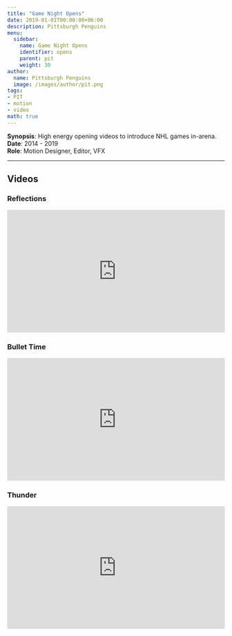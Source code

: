 ```yaml
---
title: "Game Night Opens"
date: 2019-01-01T00:00:00+06:00
description: Pittsburgh Penguins
menu:
  sidebar:
    name: Game Night Opens
    identifier: opens
    parent: pit
    weight: 30
author:
  name: Pittsburgh Penguins
  image: /images/author/pit.png
tags:
- PIT
- motion
- video
math: true
---
```


**Synopsis**: High energy opening videos to introduce NHL games in-arena.
<br>
**Date**: 2014 - 2019
<br>
**Role**: Motion Designer, Editor, VFX

---

## Videos

### Reflections
<div style="padding:56.25% 0 0 0;position:relative;"><iframe src="https://player.vimeo.com/video/207163319?title=0&amp;byline=0&amp;portrait=0&amp;badge=0&amp;autopause=0&amp;player_id=0&amp;app_id=58479" frameborder="0" allow="autoplay; fullscreen; picture-in-picture; clipboard-write; encrypted-media" style="position:absolute;top:0;left:0;width:100%;height:100%;" title="2017 Pittsburgh Penguins Spring Open"></iframe></div><script src="https://player.vimeo.com/api/player.js"></script>


### Bullet Time
<div style="padding:56.25% 0 0 0;position:relative;"><iframe src="https://player.vimeo.com/video/331416930?title=0&amp;byline=0&amp;portrait=0&amp;badge=0&amp;autopause=0&amp;player_id=0&amp;app_id=58479" frameborder="0" allow="autoplay; fullscreen; picture-in-picture; clipboard-write; encrypted-media" style="position:absolute;top:0;left:0;width:100%;height:100%;" title="2018 Pittsburgh Penguins Bullet Time Open"></iframe></div><script src="https://player.vimeo.com/api/player.js"></script>


### Thunder
<div style="padding:56.25% 0 0 0;position:relative;"><iframe src="https://player.vimeo.com/video/268662843?title=0&amp;byline=0&amp;portrait=0&amp;badge=0&amp;autopause=0&amp;player_id=0&amp;app_id=58479" frameborder="0" allow="autoplay; fullscreen; picture-in-picture; clipboard-write; encrypted-media" style="position:absolute;top:0;left:0;width:100%;height:100%;" title="2018 Pittsburgh Penguins Spring Open"></iframe></div><script src="https://player.vimeo.com/api/player.js"></script>
